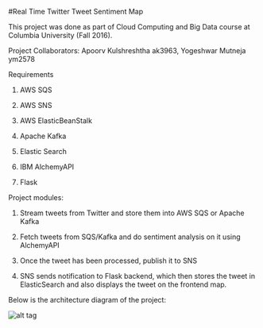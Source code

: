 #Real Time Twitter Tweet Sentiment Map


This project was done as part of Cloud Computing and Big Data course at Columbia University (Fall 2016).


Project Collaborators: Apoorv Kulshreshtha ak3963, Yogeshwar Mutneja ym2578


Requirements

1. AWS SQS

2. AWS SNS

3. AWS ElasticBeanStalk

4. Apache Kafka

5. Elastic Search

6. IBM AlchemyAPI

7. Flask


 
Project modules:

1. Stream tweets from Twitter and store them into AWS SQS or Apache Kafka

2. Fetch tweets from SQS/Kafka and do sentiment analysis on it using AlchemyAPI

3. Once the tweet has been processed, publish it to SNS

4. SNS sends notification to Flask backend, which then stores the tweet in ElasticSearch and also displays the tweet on the frontend map.


Below is the architecture diagram of the project:

![alt tag](http://i.imgur.com/ouIDUJT.png)


